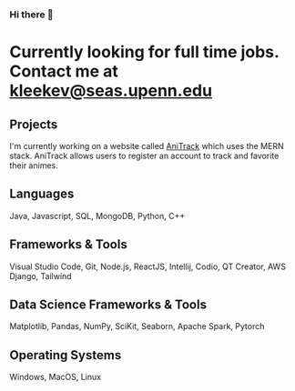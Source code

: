 ### Hi there 👋
# Currently looking for full time jobs. Contact me at kleekev@seas.upenn.edu
## Projects
I'm currently working on a website called [AniTrack](https://github.com/kleekev/anime-site/tree/main) which uses the MERN stack. AniTrack allows users to register an account to track and favorite their animes.
## Languages
Java, Javascript, SQL, MongoDB, Python, C++
## Frameworks & Tools
Visual Studio Code, Git, Node.js, ReactJS, Intellij, Codio, QT Creator, AWS Django, Tailwind
## Data Science Frameworks & Tools
Matplotlib, Pandas, NumPy, SciKit, Seaborn, Apache Spark, Pytorch
## Operating Systems
Windows, MacOS, Linux
<!--
**kleekev/kleekev** is a ✨ _special_ ✨ repository because its `README.md` (this file) appears on your GitHub profile.

Here are some ideas to get you started:

- 🔭 I’m currently working on ...
- 🌱 I’m currently learning ...
- 👯 I’m looking to collaborate on ...
- 🤔 I’m looking for help with ...
- 💬 Ask me about ...
- 📫 How to reach me: ...
- 😄 Pronouns: ...
- ⚡ Fun fact: ...
-->
